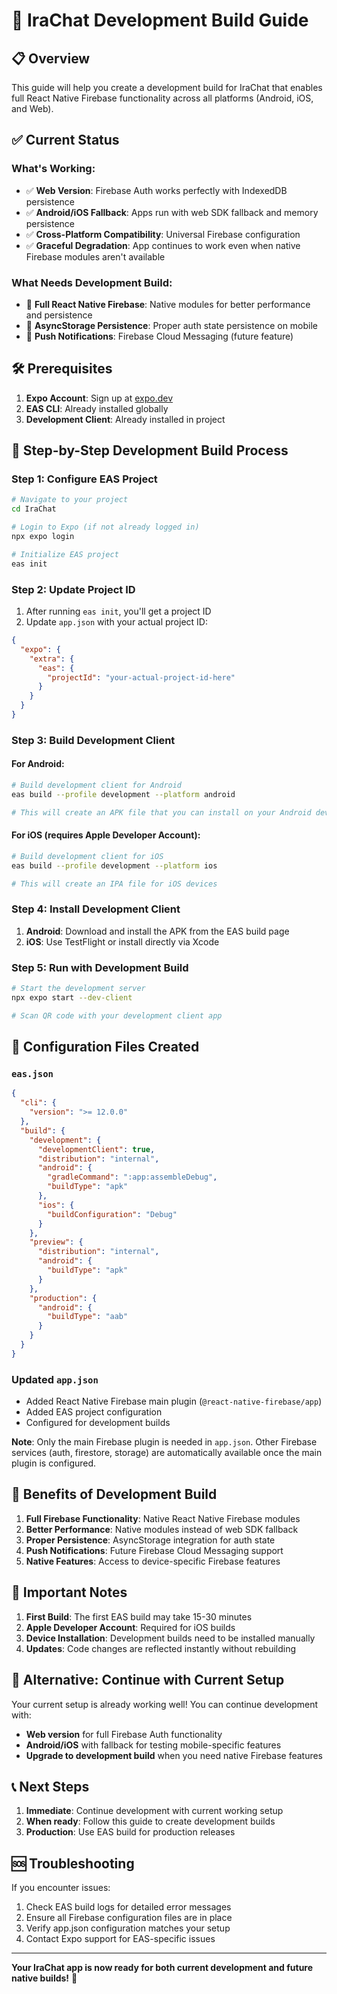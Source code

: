 # 🚀 IraChat Development Build Guide

## 📋 Overview

This guide will help you create a development build for IraChat that enables full React Native Firebase functionality across all platforms (Android, iOS, and Web).

## ✅ Current Status

### What's Working:

- ✅ **Web Version**: Firebase Auth works perfectly with IndexedDB persistence
- ✅ **Android/iOS Fallback**: Apps run with web SDK fallback and memory persistence
- ✅ **Cross-Platform Compatibility**: Universal Firebase configuration
- ✅ **Graceful Degradation**: App continues to work even when native Firebase modules aren't available

### What Needs Development Build:

- 🔧 **Full React Native Firebase**: Native modules for better performance and persistence
- 🔧 **AsyncStorage Persistence**: Proper auth state persistence on mobile
- 🔧 **Push Notifications**: Firebase Cloud Messaging (future feature)

## 🛠️ Prerequisites

1. **Expo Account**: Sign up at [expo.dev](https://expo.dev)
2. **EAS CLI**: Already installed globally
3. **Development Client**: Already installed in project

## 📱 Step-by-Step Development Build Process

### Step 1: Configure EAS Project

```bash
# Navigate to your project
cd IraChat

# Login to Expo (if not already logged in)
npx expo login

# Initialize EAS project
eas init
```

### Step 2: Update Project ID

1. After running `eas init`, you'll get a project ID
2. Update `app.json` with your actual project ID:

```json
{
  "expo": {
    "extra": {
      "eas": {
        "projectId": "your-actual-project-id-here"
      }
    }
  }
}
```

### Step 3: Build Development Client

#### For Android:

```bash
# Build development client for Android
eas build --profile development --platform android

# This will create an APK file that you can install on your Android device
```

#### For iOS (requires Apple Developer Account):

```bash
# Build development client for iOS
eas build --profile development --platform ios

# This will create an IPA file for iOS devices
```

### Step 4: Install Development Client

1. **Android**: Download and install the APK from the EAS build page
2. **iOS**: Use TestFlight or install directly via Xcode

### Step 5: Run with Development Build

```bash
# Start the development server
npx expo start --dev-client

# Scan QR code with your development client app
```

## 🔧 Configuration Files Created

### `eas.json`

```json
{
  "cli": {
    "version": ">= 12.0.0"
  },
  "build": {
    "development": {
      "developmentClient": true,
      "distribution": "internal",
      "android": {
        "gradleCommand": ":app:assembleDebug",
        "buildType": "apk"
      },
      "ios": {
        "buildConfiguration": "Debug"
      }
    },
    "preview": {
      "distribution": "internal",
      "android": {
        "buildType": "apk"
      }
    },
    "production": {
      "android": {
        "buildType": "aab"
      }
    }
  }
}
```

### Updated `app.json`

- Added React Native Firebase main plugin (`@react-native-firebase/app`)
- Added EAS project configuration
- Configured for development builds

**Note**: Only the main Firebase plugin is needed in `app.json`. Other Firebase services (auth, firestore, storage) are automatically available once the main plugin is configured.

## 🎯 Benefits of Development Build

1. **Full Firebase Functionality**: Native React Native Firebase modules
2. **Better Performance**: Native modules instead of web SDK fallback
3. **Proper Persistence**: AsyncStorage integration for auth state
4. **Push Notifications**: Future Firebase Cloud Messaging support
5. **Native Features**: Access to device-specific Firebase features

## 🚨 Important Notes

1. **First Build**: The first EAS build may take 15-30 minutes
2. **Apple Developer Account**: Required for iOS builds
3. **Device Installation**: Development builds need to be installed manually
4. **Updates**: Code changes are reflected instantly without rebuilding

## 🔄 Alternative: Continue with Current Setup

Your current setup is already working well! You can continue development with:

- **Web version** for full Firebase Auth functionality
- **Android/iOS** with fallback for testing mobile-specific features
- **Upgrade to development build** when you need native Firebase features

## 📞 Next Steps

1. **Immediate**: Continue development with current working setup
2. **When ready**: Follow this guide to create development builds
3. **Production**: Use EAS build for production releases

## 🆘 Troubleshooting

If you encounter issues:

1. Check EAS build logs for detailed error messages
2. Ensure all Firebase configuration files are in place
3. Verify app.json configuration matches your setup
4. Contact Expo support for EAS-specific issues

---

**Your IraChat app is now ready for both current development and future native builds!** 🎉
